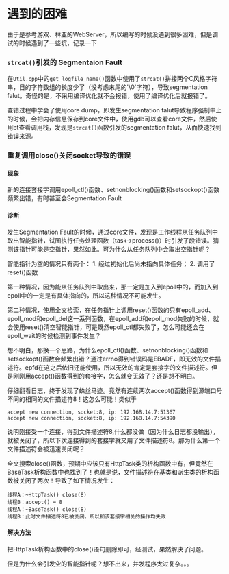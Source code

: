 # 遇到的困难

由于是参考游双、林亚的WebServer，所以编写的时候没遇到很多困难，但是调试的时候遇到了一些坑，记录一下



### `strcat()`引发的 Segmentaion Fault

在`Util.cpp`中的`get_logfile_name()`函数中使用了`strcat()`拼接两个C风格字符串，目的字符数组的长度少了（没考虑末尾的'\0'字符），导致segmentation falut。奇怪的是，不采用编译优化就不会报错，使用了编译优化后就报错了。

查错过程中学会了使用core dump，即发生segmentation falut导致程序强制中止的时候，会把内存信息保存到core文件中，使用gdb可以查看core文件，然后使用bt查看调用栈，发现是`strcat()`函数引发的segmentation falut，从而快速找到错误来源。



### 重复调用close()关闭socket导致的错误

#### 现象

新的连接套接字调用epoll_ctl()函数、setnonblocking()函数和setsockopt()函数频繁出错，有时甚至会Segmentation Fault

#### 诊断

发生Segmentation Fault的时候，通过core文件，发现是工作线程从任务队列中取出智能指针，试图执行任务处理函数（task->process()）时引发了段错误。猜测该指针可能是空指针，果然如此。可为什么从任务队列中会取出空指针呢？

智能指针为空的情况只有两个： 1. 经过初始化后尚未指向具体任务； 2. 调用了reset()函数

第一种情况，因为能从任务队列中取出来，那一定是加入到epoll中的，而加入到epoll中的一定是有具体指向的，所以这种情况不可能发生。

第二种情况，使用全文检索，在任务指针上调用reset()函数的只有epoll_add、epoll_mod和epoll_del这一系列函数，在epoll_add和epoll_mod失败的时候，就会使用reset()清空智能指针，可是既然epoll_ctl都失败了，怎么可能还会在epoll_wait的时候检测到事件发生？

想不明白，那换一个思路，为什么epoll_ctl()函数、setnonblocking()函数和setsockopt()函数会频繁出错？通过errno得到错误码是EBADF，即无效的文件描述符。epfd在这之后依旧还能使用，所以无效的肯定是套接字的文件描述符。但是刚刚用accept()函数得到的套接字，怎么就变无效了？还是想不明白。

仔细翻看日志，终于发现了蛛丝马迹。竟然有连续两次accept()函数得到源端口号不同的相同的文件描述符8！这怎么可能！类似于

```
accept new connection, socket:8, ip: 192.168.14.7:51367
accept new connection, socket:8, ip: 192.168.14.7:54390
```

说明刚接受一个连接，得到文件描述符8,什么都没做（因为什么日志都没输出），就被关闭了，所以下次连接得到的套接字就又用了文件描述符8。那为什么第一个文件描述符会被迅速关闭呢？

全文搜索close()函数，预期中应该只有HttpTask类的析构函数中有，但竟然在BaseTask析构函数中也找到了！也就是说，文件描述符在基类和派生类的析构函数被关闭了两次！导致了如下情况发生：

```
线程A：~HttpTask() close(8)
线程B：accept() = 8
线程A：~BaseTask() close(8)
线程B：此时文件描述符8已被关闭，所以和该套接字相关的操作均失败
```

#### 解决方法

把HttpTask析构函数中的close()语句删除即可，经测试，果然解决了问题。

但是为什么会引发空的智能指针呢？想不出来，并发程序太过复杂。。。
